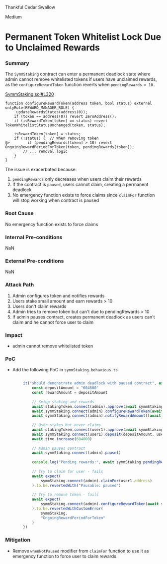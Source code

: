 Thankful Cedar Swallow

Medium

# Permanent Token Whitelist Lock Due to Unclaimed Rewards

### Summary

The `SymmStaking` contract can enter a permanent deadlock state where admin cannot remove whitelisted tokens if users have unclaimed rewards, as the `configureRewardToken` function reverts when `pendingRewards > 10.`

[SymmStaking.sol#L320](https://github.com/sherlock-audit/2025-03-symm-io-stacking/blob/main/token/contracts/staking/SymmStaking.sol#L320)

```solidity
function configureRewardToken(address token, bool status) external onlyRole(REWARD_MANAGER_ROLE) {
    _updateRewardsStates(address(0));
    if (token == address(0)) revert ZeroAddress();
    if (isRewardToken[token] == status) revert TokenWhitelistStatusUnchanged(token, status);

    isRewardToken[token] = status;
    if (!status) {  // When removing token
@>        if (pendingRewards[token] > 10) revert OngoingRewardPeriodForToken(token, pendingRewards[token]);
        // ... removal logic
    }
}

```
The issue is exacerbated because:
1. `pendingRewards` only decreases when users claim their rewards
2. If the contract is `paused`, users cannot claim, creating a permanent deadlock
3. No emergency function exists to force claims since `claimFor` function will stop working when contract is paused

### Root Cause

No emergency function exists to force claims

### Internal Pre-conditions

NaN

### External Pre-conditions

NaN

### Attack Path


1. Admin configures token and notifies rewards
2. Users stake small amount and earn rewards > 10
3. Users don't claim rewards 
4. Admin tries to remove token but can't due to pendingRewards > 10
5. If admin pauses contract, creates permanent deadlock as users can't claim and he cannot force user to claim 

### Impact

+ admin cannot remove whitelisted token

### PoC

+ Add the following PoC in `symmStaking.behavious.ts`

```js

		it("should demonstrate admin deadlock with paused contract", async function() {
			const depositAmount = "604800"
			const rewardAmount = depositAmount
			
			// Setup staking and rewards
			await stakingToken.connect(admin).approve(await symmStaking.getAddress(), rewardAmount)
			await symmStaking.connect(admin).configureRewardToken(await stakingToken.getAddress(), true)
			await symmStaking.connect(admin).notifyRewardAmount([await stakingToken.getAddress()], [rewardAmount])
			
			// User stakes but never claims
			await stakingToken.connect(user1).approve(await symmStaking.getAddress(), depositAmount)
			await symmStaking.connect(user1).deposit(depositAmount, user1.address)
			await time.increase(604800)
			
			// Admin pauses contract
			await symmStaking.connect(admin).pause()
			
			console.log("Pending rewards:", await symmStaking.pendingRewards(await stakingToken.getAddress()))
			
			// Try to claim for user - fails
			await expect(
				symmStaking.connect(admin).claimFor(user1.address)
			).to.be.revertedWith("Pausable: paused")
			
			// Try to remove token - fails
			await expect(
				symmStaking.connect(admin).configureRewardToken(await stakingToken.getAddress(), false)
			).to.be.revertedWithCustomError(
				symmStaking,
				"OngoingRewardPeriodForToken"
			)
		})


```

### Mitigation

+ Remove `whenNotPaused` modifier from `claimFor` function to use it as emergency function to force user to claim rewards